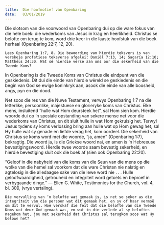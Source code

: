 ```yaml
---
title:  Die hoofmotief van Openbaring
date:   03/01/2019
---
```


Die slotsom van die voorwoord van Openbaring dui op die ware fokus van die hele boek: die wederkoms van Jesus in krag en heerlikheid. Christus se belofte om terug te kom, word drie keer in die laaste hoofstuk van die boek herhaal (Openbaring 22:7, 12, 20). 

`Lees Openbaring 1:7, 8. Die bewoording van hierdie teksvers is van verskeie profetiese teksverse afgelei: Daniël 7:13, 14; Sagaría 12:10; Matthéüs 24:30. Wat sê hierdie verse aan ons oor die sekerheid van die Tweede Koms?` 

In Openbaring is die Tweede Koms van Christus die eindpunt van die geskiedenis. Dit dui die einde van hierdie wêreld se geskiedenis en die begin van God se ewige koninkryk aan, asook die einde van alle boosheid, angs, pyn en die dood. 

Net soos die res van die Nuwe Testament, verwys Openbaring 1:7 na die letterlike, persoonlike, majestuese en glorieryke koms van Christus. Elke mens, insluitend “hulle wat Hom deursteek het”, sal Hom sien kom. Hierdie woorde dui op ‘n spesiale opstanding van sekere mense net voor die wederkoms van Christus, en dit sluit hulle in wat Hom gekruisig het. Terwyl Jesus tydens sy koms verlossing bring aan hulle wat op Hom gewag het, sal Hy hulle wat sy genade en liefde verag het, kom oordeel. Die sekerheid van Christus se koms word met die woorde, “ja, amen” (Openbaring 1:7), bekragtig. Die woord ja, is die Griekse woord nai, en amen is ‘n Hebreeuse bevestigingswoord. Hierdie twee woorde saam bevestig sekerheid, en hierdie bevestiging sluit ook die boek af (sien ook Openbaring 22:20). 

“Geloof in die nabyheid van die koms van die Seun van die mens op die wolke van die hemel sal voorkom dat die ware Christen nie nalatig en agtelosig in die alledaagse sake van die lewe word nie . . . Hulle geloofwaardigheid, getrouheid en integriteit word getoets en beproef in verbygaande dinge.” — Ellen G. White, Testimonies for the Church, vol. 4, bl. 309, (vrye vertaling). 

`Die vervulling van ‘n belofte wat gemaak is, is net so seker as die integriteit van die persoon wat dit gemaak het, en sy of haar vermoë om dit te vervul. Hoe verskaf die feit dat die belofte van die Tweede Koms wat deur God gemaak was, en wat in die verlede al sy beloftes nagekom het, jou met sekerheid dat Christus sal terugkom soos wat Hy belowe het?`